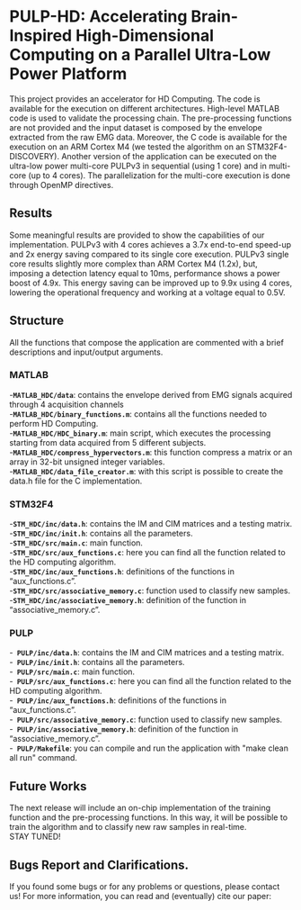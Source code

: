 # PULP-HD: Accelerating Brain-Inspired High-Dimensional Computing on a Parallel Ultra-Low Power Platform

This project provides an accelerator for HD Computing. The code is available for the execution on different architectures. High-level MATLAB code is used to validate the processing chain. The pre-processing functions are not provided and the input dataset is composed by the envelope extracted from the raw EMG data. Moreover, the C code is available for the execution on an ARM Cortex M4 (we tested the algorithm on an STM32F4-DISCOVERY). Another version of the application can be executed on the ultra-low power multi-core PULPv3 in sequential (using 1 core) and in multi-core (up to 4 cores). The parallelization for the multi-core execution is done through OpenMP directives. 

## Results 
Some meaningful results are provided to show the capabilities of our implementation. 
PULPv3 with 4 cores achieves a 3.7x end-to-end speed-up and 2x energy saving compared to its single core execution. 
PULPv3 single core results slightly more complex than ARM Cortex M4 (1.2x), but, imposing a detection latency equal to 10ms, performance shows a power boost of 4.9x. This energy saving can be improved up to 9.9x using 4 cores, lowering the operational frequency and working at a voltage equal to 0.5V. 

## Structure
All the functions that compose the application are commented with a brief descriptions and input/output arguments. 
### MATLAB
-**`MATLAB_HDC/data`**: contains the envelope derived from EMG signals acquired through 4 acquisition channels <br />
-**`MATLAB_HDC/binary_functions.m`**: contains all the functions needed to perform HD Computing. <br />
-**`MATLAB_HDC/HDC_binary.m`**: main script, which executes the processing starting from data acquired from 5 different subjects. <br />
-**`MATLAB_HDC/compress_hypervectors.m`**: this function compress a matrix or an array in 32-bit unsigned integer variables. <br />
-**`MATLAB_HDC/data_file_creator.m`**: with this script is possible to create the data.h file for the C implementation.   <br />
### STM32F4
-**`STM_HDC/inc/data.h`**: contains the IM and CIM matrices and a testing matrix.   <br />
-**`STM_HDC/inc/init.h`**: contains all the parameters. <br />
-**`STM_HDC/src/main.c`**: main function. <br />
-**`STM_HDC/src/aux_functions.c`**: here you can find all the function related to the HD computing algorithm.<br />
-**`STM_HDC/inc/aux_functions.h`**: definitions of the functions in “aux_functions.c”.<br />
-**`STM_HDC/src/associative_memory.c`**: function used to classify new samples.<br />
-**`STM_HDC/inc/associative_memory.h`**: definition of the function in “associative_memory.c”. <br />
### PULP
-**` PULP/inc/data.h`**: contains the IM and CIM matrices and a testing matrix.<br />
-**` PULP/inc/init.h`**: contains all the parameters.<br />
-**` PULP/src/main.c`**: main function.<br />
-**` PULP/src/aux_functions.c`**: here you can find all the function related to the HD computing algorithm.<br />
-**` PULP/inc/aux_functions.h`**: definitions of the functions in “aux_functions.c”.<br />
-**` PULP/src/associative_memory.c`**: function used to classify new samples.<br />
-**` PULP/inc/associative_memory.h`**: definition of the function in “associative_memory.c”.<br />
-**` PULP/Makefile`**: you can compile and run the application with "make clean all run" command. <br />

## Future Works
The next release will include an on-chip implementation of the training function and the pre-processing functions. In this way, it will be possible to train the algorithm and to classify new raw samples in real-time.   
STAY TUNED!

## Bugs Report and Clarifications. 
 If you found some bugs or for any problems or questions, please contact us! 
For more information, you can read and (eventually) cite our paper: 





